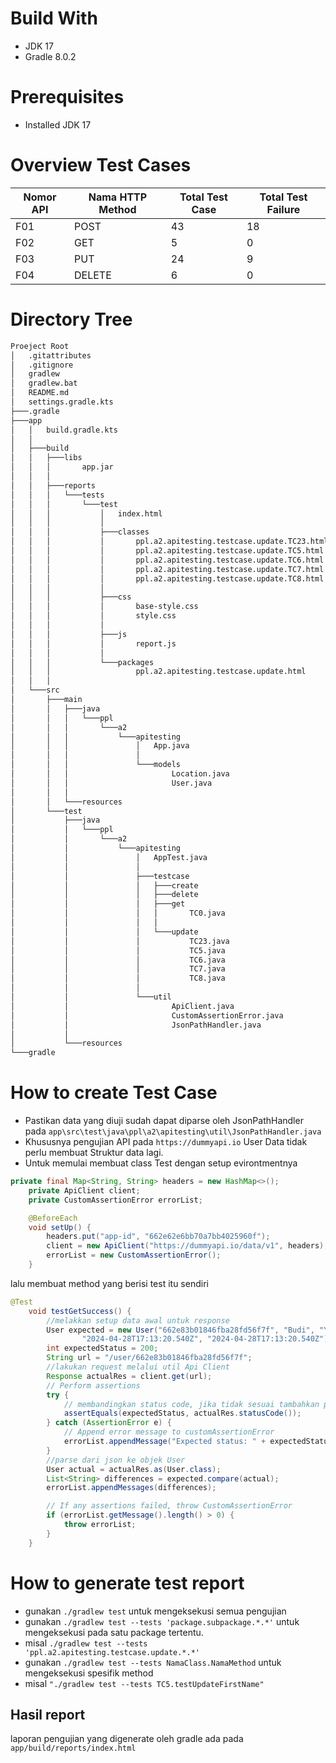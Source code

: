 # Build With
+ JDK 17
+ Gradle 8.0.2

# Prerequisites
+ Installed JDK 17

# Overview Test Cases
| Nomor API | Nama HTTP Method | Total Test Case | Total Test Failure |
| --------- | ---------------- | --------------- | ------------------ |
| F01       | POST             | 43              | 18                 |
| F02       | GET              | 5               | 0                  |
| F03       | PUT              | 24              | 9                  |
| F04       | DELETE           | 6               | 0                  |
# Directory Tree
```md
Proeject Root
│   .gitattributes
│   .gitignore
│   gradlew
│   gradlew.bat
│   README.md
│   settings.gradle.kts
├───.gradle
├───app
│   │   build.gradle.kts
│   │
│   ├───build
│   │   ├───libs
│   │   │       app.jar
│   │   │
│   │   ├───reports
│   │   │   └───tests
│   │   │       └───test
│   │   │           │   index.html
│   │   │           │
│   │   │           ├───classes
│   │   │           │       ppl.a2.apitesting.testcase.update.TC23.html
│   │   │           │       ppl.a2.apitesting.testcase.update.TC5.html
│   │   │           │       ppl.a2.apitesting.testcase.update.TC6.html
│   │   │           │       ppl.a2.apitesting.testcase.update.TC7.html
│   │   │           │       ppl.a2.apitesting.testcase.update.TC8.html
│   │   │           │
│   │   │           ├───css
│   │   │           │       base-style.css
│   │   │           │       style.css
│   │   │           │
│   │   │           ├───js
│   │   │           │       report.js
│   │   │           │
│   │   │           └───packages
│   │   │                   ppl.a2.apitesting.testcase.update.html
│   │   │
│   └───src
│       ├───main
│       │   ├───java
│       │   │   └───ppl
│       │   │       └───a2
│       │   │           └───apitesting
│       │   │               │   App.java
│       │   │               │
│       │   │               └───models
│       │   │                       Location.java
│       │   │                       User.java
│       │   │
│       │   └───resources
│       └───test
│           ├───java
│           │   └───ppl
│           │       └───a2
│           │           └───apitesting
│           │               │   AppTest.java
│           │               │
│           │               ├───testcase
│           │               │   ├───create
│           │               │   ├───delete
│           │               │   ├───get
│           │               │   │       TC0.java
│           │               │   │
│           │               │   └───update
│           │               │           TC23.java
│           │               │           TC5.java
│           │               │           TC6.java
│           │               │           TC7.java
│           │               │           TC8.java
│           │               │
│           │               └───util
│           │                       ApiClient.java
│           │                       CustomAssertionError.java
│           │                       JsonPathHandler.java
│           │
│           └───resources
└───gradle
```

# How to create Test Case
+ Pastikan data yang diuji sudah dapat diparse oleh JsonPathHandler pada ```app\src\test\java\ppl\a2\apitesting\util\JsonPathHandler.java```
+ Khususnya pengujian API pada ```https://dummyapi.io``` User Data tidak perlu membuat Struktur data lagi.
+ Untuk memulai membuat class Test dengan setup evirontmentnya
```java
private final Map<String, String> headers = new HashMap<>();
    private ApiClient client;
    private CustomAssertionError errorList;

    @BeforeEach
    void setUp() {
        headers.put("app-id", "662e62e6bb70a7bb4025960f");
        client = new ApiClient("https://dummyapi.io/data/v1", headers);
        errorList = new CustomAssertionError();
    }
```
lalu membuat method yang berisi test itu sendiri
```java
@Test
    void testGetSuccess() {
        //melakkan setup data awal untuk response
        User expected = new User("662e83b01846fba28fd56f7f", "Budi", "Yanto", "budiyanto@gmail.com",
                "2024-04-28T17:13:20.540Z", "2024-04-28T17:13:20.540Z");
        int expectedStatus = 200;
        String url = "/user/662e83b01846fba28fd56f7f";
        //lakukan request melalui util Api Client
        Response actualRes = client.get(url);
        // Perform assertions
        try {
            // membandingkan status code, jika tidak sesuai tambahkan pada list error
            assertEquals(expectedStatus, actualRes.statusCode());
        } catch (AssertionError e) {
            // Append error message to customAssertionError
            errorList.appendMessage("Expected status: " + expectedStatus + ", but was: " + actualRes.statusCode());
        }
        //parse dari json ke objek User
        User actual = actualRes.as(User.class);
        List<String> differences = expected.compare(actual);
        errorList.appendMessages(differences);

        // If any assertions failed, throw CustomAssertionError
        if (errorList.getMessage().length() > 0) {
            throw errorList;
        }
    }
```
# How to generate test report
+ gunakan ```./gradlew test``` untuk mengeksekusi semua pengujian
+ gunakan ```./gradlew test --tests 'package.subpackage.*.*'``` untuk mengeksekusi pada satu package tertentu.
+ misal ```./gradlew test --tests 'ppl.a2.apitesting.testcase.update.*.*'```
+ gunakan `./gradlew test --tests NamaClass.NamaMethod` untuk mengeksekusi spesifik method
+ misal `"./gradlew test --tests TC5.testUpdateFirstName"`

## Hasil report

laporan pengujian yang digenerate oleh gradle ada pada `app/build/reports/index.html`

